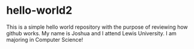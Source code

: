 # hello-world2
This is a simple hello world repository with the purpose of reviewing how github works.
My name is Joshua and I attend Lewis University.
I am majoring in Computer Science!
